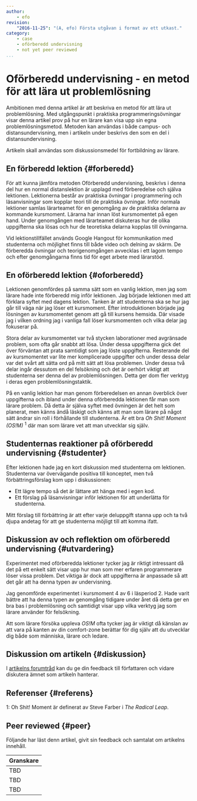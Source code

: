 ```yaml
---
author:
    - efo
revision:
    "2016-11-25": "(A, efo) Första utgåvan i format av ett utkast."
category:
    - case
    - oförberedd undervisning
    - not yet peer reviewed
...
```

Oförberedd undervisning - en metod för att lära ut problemlösning
===================================
Ambitionen med denna artikel är att beskriva en metod för att lära ut problemlösning. Med utgångspunkt i praktiska programmeringsövningar visar denna artikel prov på hur en lärare kan visa upp sin egna problemlösningsmetod. Metoden kan användas i både campus- och distansundervisning, men i artikeln under beskrivs den som en del i distansundervisning.

Artikeln skall användas som diskussionsmedel för fortbildning av lärare.

<!--more-->

En förberedd lektion {#forberedd}
-----------------------
För att kunna jämföra metoden Oförberedd undervisning, beskrivs i denna del hur en normal distanslektion är upplagd med förberedelse och själva lektionen. Lektionerna består av praktiska övningar i programmering och läsanvisningar som kopplar teori till de praktiska övningar. Inför normala lektioner samlas lärarteamet för en genomgång av de praktiska delarna av kommande kursmoment. Lärarna har innan löst kursmomentet på egen hand. Under genomgången med lärarteamet diskuteras hur de olika uppgifterna ska lösas och hur de teoretiska delarna kopplas till övningarna.

Vid lektionstillfället används Google Hangout för kommunikation med studenterna och möjlighet finns till både video och delning av skärm. De förberedda övningar och teorigenomgången avvecklas i ett lagom tempo och efter genomgångarna finns tid för eget arbete med lärarstöd.


En oförberedd lektion {#oforberedd}
-----------------------
Lektionen genomfördes på samma sätt som en vanlig lektion, men jag som lärare hade inte förberedd mig inför lektionen. Jag började lektionen med att förklara syftet med dagens lektion. Tanken är att studenterna ska se hur jag går till väga när jag löser ett kursmoment. Efter introduktionen började jag lösningen av kursmomentet genom att gå till kursens hemsida. Där visade jag i vilken ordning jag i vanliga fall löser kursmomenten och vilka delar jag fokuserar på.

Stora delar av kursmomentet var två stycken laborationer med avgränsade problem, som ofta går snabbt att lösa. Under dessa uppgifterna gick det över förväntan att prata samtidigt som jag löste uppgifterna. Resterande del av kursmomentet var lite mer komplicerade uppgifter och under dessa delar var det svårt att sätta ord på mitt sätt att lösa problemen. Under dessa två delar ingår dessutom en del felsökning och det är oerhört viktigt att studenterna ser denna del av problemlösningen. Detta ger dom fler verktyg i deras egen problemlösningstaktik.

På en vanlig lektion har man genom förberedelsen en annan överblick över uppgifterna och ibland under denna oförberedda lektionen får man som lärare problem. Då detta är själva syftet med övningen är det helt som planerat, men känns ändå läskigt och känns att man som lärare på något sätt ändrar sin roll i förhållande till studenterna. Är ett bra _Oh Shit! Moment (OS!M)_ <sup>1</sup> där man som lärare vet att man utvecklar sig själv.

Studenternas reaktioner på oförberedd undervisning {#studenter}
-----------------------
Efter lektionen hade jag en kort diskussion med studenterna om lektionen. Studenterna var övervägande positiva till konceptet, men två förbättringsförslag kom upp i diskussionen:

* Ett lägre tempo så det är lättare att hänga med i egen kod.
* Ett förslag på läsanvisningar inför lektionen för att underlätta för studenterna.

Mitt förslag till förbättring är att efter varje deluppgift stanna upp och ta två djupa andetag för att ge studenterna möjligt till att komma ifatt.

Diskussion av och reflektion om oförberedd undervisning {#utvardering}
-----------------------
Experimentet med oförberedda lektioner tycker jag är riktigt intressant då det på ett enkelt sätt visar upp hur man som mer erfaren programmerare löser vissa problem. Det viktiga är dock att uppgifterna är anpassade så att det går att ha denna typen av undervisning.

Jag genomförde experimentet i kursmoment 4 av 6 i läsperiod 2. Hade varit bättre att ha denna typen av genomgång tidigare under året då detta ger en bra bas i problemlösning och samtidigt visar upp vilka verktyg jag som lärare använder för felsökning.

Att som lärare försöka uppleva _OS!M_ ofta tycker jag är viktigt då känslan av att vara på kanten av din comfort-zone berättar för dig själv att du utvecklar dig både som människa, lärare och ledare.


Diskussion om artikeln {#diskussion}
-----------------------

I [artikelns forumtråd](t/XXX) kan du ge din feedback till författaren och vidare diskutera ämnet som artikeln hanterar.



Referenser {#referens}
-----------------------
1: Oh Shit! Moment är definerat av Steve Farber i _The Radical Leap_.

Peer reviewed {#peer}
-----------------------
Följande har läst denn artikel, givit sin feedback och samtalat om artikelns innehåll.

| Granskare |
|-----------|
|TBD |
|TBD |
|TBD |
